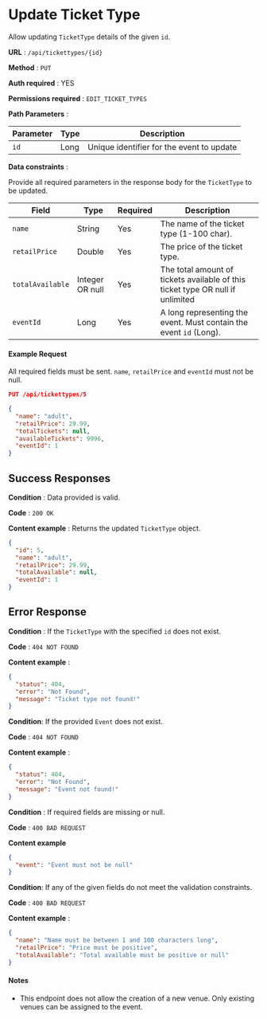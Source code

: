# Update Ticket Type

Allow updating `TicketType` details of the given `id`.

**URL** : `/api/tickettypes/{id}`

**Method** : `PUT`

**Auth required** : YES

**Permissions required** : `EDIT_TICKET_TYPES`

**Path Parameters** :

| Parameter | Type | Description                               |
| --------- | ---- | ----------------------------------------- |
| `id`      | Long | Unique identifier for the event to update |

**Data constraints** :

Provide all required parameters in the response body for the `TicketType` to be updated.

| Field            | Type            | Required | Description                                                                    |
| ---------------- | --------------- | -------- | ------------------------------------------------------------------------------ |
| `name`           | String          | Yes      | The name of the ticket type (1-100 char).                                      |
| `retailPrice`    | Double          | Yes      | The price of the ticket type.                                                  |
| `totalAvailable` | Integer OR null | Yes      | The total amount of tickets available of this ticket type OR null if unlimited |
| `eventId`        | Long            | Yes      | A long representing the event. Must contain the event `id` (Long).             |

#### Example Request

All required fields must be sent. `name`, `retailPrice` and `eventId` must not be null.

```json
PUT /api/tickettypes/5

{
  "name": "adult",
  "retailPrice": 29.99,
  "totalTickets": null,
  "availableTickets": 9996,
  "eventId": 1
}
```

## Success Responses

**Condition** : Data provided is valid.

**Code** : `200 OK`

**Content example** : Returns the updated `TicketType` object.

```json
{
  "id": 5,
  "name": "adult",
  "retailPrice": 29.99,
  "totalAvailable": null,
  "eventId": 1
}
```

## Error Response

**Condition** : If the `TicketType` with the specified `id` does not exist.

**Code** : `404 NOT FOUND`

**Content example** :

```json
{
  "status": 404,
  "error": "Not Found",
  "message": "Ticket type not found!"
}
```

**Condition**: If the provided `Event` does not exist.

**Code** : `404 NOT FOUND`

**Content example** :

```json
{
  "status": 404,
  "error": "Not Found",
  "message": "Event not found!"
}
```

**Condition** : If required fields are missing or null.

**Code** : `400 BAD REQUEST`

**Content example**

```json
{
  "event": "Event must not be null"
}
```

**Condition**: If any of the given fields do not meet the validation constraints.

**Code** : `400 BAD REQUEST`

**Content example** :

```json
{
  "name": "Name must be between 1 and 100 characters long",
  "retailPrice": "Price must be positive",
  "totalAvailable": "Total available must be positive or null"
}
```

#### Notes

- This endpoint does not allow the creation of a new venue. Only existing venues can be assigned to the event.
